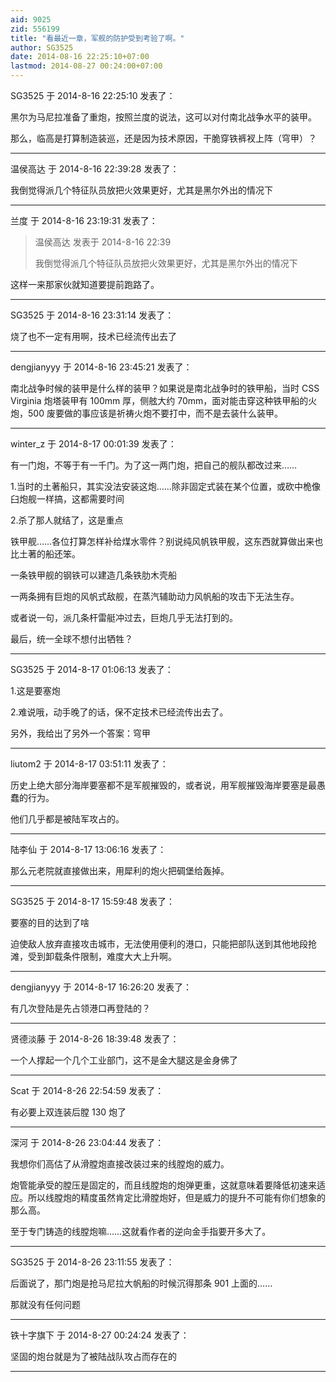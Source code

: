 ```yaml
---
aid: 9025
zid: 556199
title: "看最近一章，军舰的防护受到考验了啊。"
author: SG3525
date: 2014-08-16 22:25:10+07:00
lastmod: 2014-08-27 00:24:00+07:00
---
```


SG3525 于 2014-8-16 22:25:10 发表了：

黑尔为马尼拉准备了重炮，按照兰度的说法，这可以对付南北战争水平的装甲。

那么，临高是打算制造装巡，还是因为技术原因，干脆穿铁裤衩上阵（穹甲）？

---

温侯高达 于 2014-8-16 22:39:28 发表了：

我倒觉得派几个特征队员放把火效果更好，尤其是黑尔外出的情况下

---

兰度 于 2014-8-16 23:19:31 发表了：

> 温侯高达 发表于 2014-8-16 22:39
>
> 我倒觉得派几个特征队员放把火效果更好，尤其是黑尔外出的情况下

这样一来那家伙就知道要提前跑路了。

---

SG3525 于 2014-8-16 23:31:14 发表了：

烧了也不一定有用啊，技术已经流传出去了

---

dengjianyyy 于 2014-8-16 23:45:21 发表了：

南北战争时候的装甲是什么样的装甲？如果说是南北战争时的铁甲船，当时 CSS Virginia 炮塔装甲有 100mm 厚，侧舷大约 70mm，面对能击穿这种铁甲船的火炮，500 废要做的事应该是祈祷火炮不要打中，而不是去装什么装甲。

---

winter_z 于 2014-8-17 00:01:39 发表了：

有一门炮，不等于有一千门。为了这一两门炮，把自己的舰队都改过来……

1.当时的土著船只，其实没法安装这炮……除非固定式装在某个位置，或砍中桅像臼炮舰一样搞，这都需要时间

2.杀了那人就结了，这是重点

铁甲舰……各位打算怎样补给煤水零件？别说纯风帆铁甲舰，这东西就算做出来也比土著的船还笨。

一条铁甲舰的钢铁可以建造几条铁肋木壳船

一两条拥有巨炮的风帆式敌舰，在蒸汽辅助动力风帆船的攻击下无法生存。

或者说一句，派几条杆雷艇冲过去，巨炮几乎无法打到的。

最后，统一全球不想付出牺牲？

---

SG3525 于 2014-8-17 01:06:13 发表了：

1.这是要塞炮

2.难说哦，动手晚了的话，保不定技术已经流传出去了。

另外，我给出了另外一个答案：穹甲

---

liutom2 于 2014-8-17 03:51:11 发表了：

历史上绝大部分海岸要塞都不是军舰摧毁的，或者说，用军舰摧毁海岸要塞是最愚蠢的行为。

他们几乎都是被陆军攻占的。

---

陆李仙 于 2014-8-17 13:06:16 发表了：

那么元老院就直接做出来，用犀利的炮火把碉堡给轰掉。

---

SG3525 于 2014-8-17 15:59:48 发表了：

要塞的目的达到了啥

迫使敌人放弃直接攻击城市，无法使用便利的港口，只能把部队送到其他地段抢滩，受到卸载条件限制，难度大大上升啊。

---

dengjianyyy 于 2014-8-17 16:26:20 发表了：

有几次登陆是先占领港口再登陆的？

---

贤德淡藤 于 2014-8-26 18:39:48 发表了：

一个人撑起一个几个工业部门，这不是金大腿这是金身佛了

---

Scat 于 2014-8-26 22:54:59 发表了：

有必要上双连装后膛 130 炮了

---

深河 于 2014-8-26 23:04:44 发表了：

我想你们高估了从滑膛炮直接改装过来的线膛炮的威力。

炮管能承受的膛压是固定的，而且线膛炮的炮弹更重，这就意味着要降低初速来适应。所以线膛炮的精度虽然肯定比滑膛炮好，但是威力的提升不可能有你们想象的那么高。

至于专门铸造的线膛炮嘛……这就看作者的逆向金手指要开多大了。

---

SG3525 于 2014-8-26 23:11:55 发表了：

后面说了，那门炮是抢马尼拉大帆船的时候沉得那条 901 上面的……

那就没有任何问题

---

铁十字旗下 于 2014-8-27 00:24:24 发表了：

坚固的炮台就是为了被陆战队攻占而存在的

---

